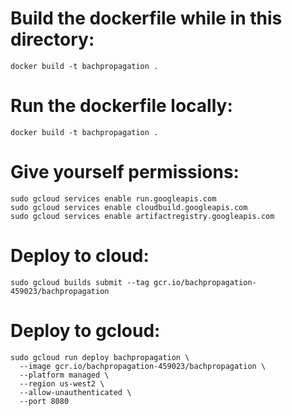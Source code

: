 # Build the dockerfile while in this directory:
`docker build -t bachpropagation .`

# Run the dockerfile locally:
`docker build -t bachpropagation .`

# Give yourself permissions:
```
sudo gcloud services enable run.googleapis.com
sudo gcloud services enable cloudbuild.googleapis.com
sudo gcloud services enable artifactregistry.googleapis.com
```

# Deploy to cloud:
`sudo gcloud builds submit --tag gcr.io/bachpropagation-459023/bachpropagation`

# Deploy to gcloud:
```
sudo gcloud run deploy bachpropagation \
  --image gcr.io/bachpropagation-459023/bachpropagation \
  --platform managed \
  --region us-west2 \
  --allow-unauthenticated \
  --port 8080
```